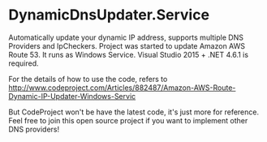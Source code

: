 # DynamicDnsUpdater.Service
Automatically update your dynamic IP address, supports multiple DNS Providers and IpCheckers. Project was started to update Amazon AWS Route 53. It runs as Windows Service.  Visual Studio 2015 + .NET 4.6.1 is required. 


For the details of how to use the code, refers to http://www.codeproject.com/Articles/882487/Amazon-AWS-Route-Dynamic-IP-Updater-Windows-Servic

But CodeProject won't be have the latest code, it's just more for reference.  Feel free to join this open source project if you want to implement other DNS providers! 
